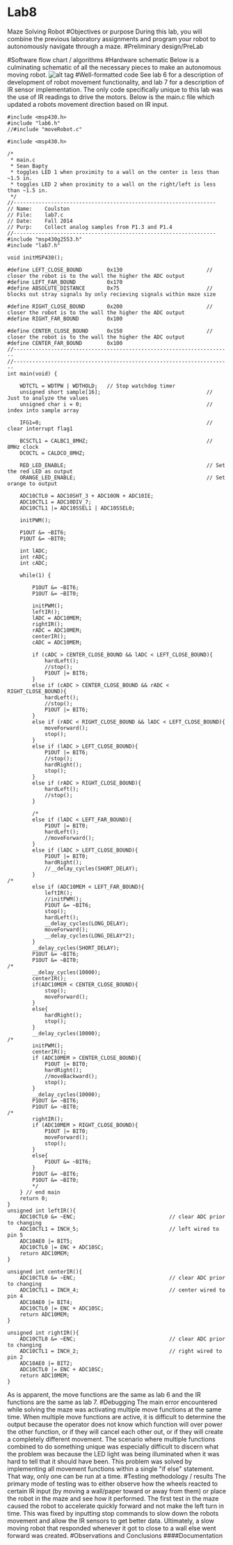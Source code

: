 Lab8
====

Maze Solving Robot
#Objectives or purpose
During this lab, you will combine the previous laboratory assignments and program your robot to autonomously navigate through a maze.
#Preliminary design/PreLab

#Software flow chart / algorithms
#Hardware schematic
Below is a culminating schematic of all the necessary pieces to make an autonomous moving robot.
![alt tag](https://raw.githubusercontent.com/seanbapty/Lab8/master/final%20schematic.jpg)
#Well-formatted code
See lab 6 for a description of development of robot movement functionality, and lab 7 for a description of IR sensor implementation. The only code specifically unique to this lab was the use of IR readings to drive the motors. 
Below is the main.c file which updated a robots movement direction based on IR input.
```
#include <msp430.h>
#include "lab6.h"
//#include "moveRobot.c"

#include <msp430.h>

/*
 * main.c
 * Sean Bapty
 * toggles LED 1 when proximity to a wall on the center is less than ~1.5 in.
 * toggles LED 2 when proximity to a wall on the right/left is less than ~1.5 in.
 */
//-----------------------------------------------------------------
// Name:	Coulston
// File:	lab7.c
// Date:	Fall 2014
// Purp:	Collect analog samples from P1.3 and P1.4
//-----------------------------------------------------------------
#include "msp430g2553.h"
#include "lab7.h"

void initMSP430();

#define LEFT_CLOSE_BOUND		0x130							// closer the robot is to the wall the higher the ADC output
#define LEFT_FAR_BOUND			0x170
#define ABSOLUTE_DISTANCE		0x75							// blocks out stray signals by only recieving signals within maze size

#define RIGHT_CLOSE_BOUND		0x200							// closer the robot is to the wall the higher the ADC output
#define RIGHT_FAR_BOUND			0x100

#define CENTER_CLOSE_BOUND		0x150							// closer the robot is to the wall the higher the ADC output
#define CENTER_FAR_BOUND		0x100
//----------------------------------------------------------------------
//----------------------------------------------------------------------
int main(void) {

    WDTCTL = WDTPW | WDTHOLD;	// Stop watchdog timer
	unsigned short sample[16];									// Just to analyze the values
	unsigned char i = 0;										// index into sample array

	IFG1=0; 													// clear interrupt flag1

	BCSCTL1 = CALBC1_8MHZ;										// 8MHz clock
	DCOCTL = CALDCO_8MHZ;

	RED_LED_ENABLE;												// Set the red LED as output
	ORANGE_LED_ENABLE;											// Set orange to output

	ADC10CTL0 = ADC10SHT_3 + ADC10ON + ADC10IE;
	ADC10CTL1 = ADC10DIV_7;
	ADC10CTL1 |= ADC10SSEL1 | ADC10SSEL0;

	initPWM();

	P1OUT &= ~BIT6;
	P1OUT &= ~BIT0;

	int lADC;
	int rADC;
	int cADC;

	while(1) {

		P1OUT &= ~BIT6;
		P1OUT &= ~BIT0;

		initPWM();
		leftIR();
		lADC = ADC10MEM;
		rightIR();
		rADC = ADC10MEM;
		centerIR();
		cADC = ADC10MEM;

		if (cADC > CENTER_CLOSE_BOUND && lADC < LEFT_CLOSE_BOUND){
			hardLeft();
			//stop();
			P1OUT |= BIT6;
		}
		else if (cADC > CENTER_CLOSE_BOUND && rADC < RIGHT_CLOSE_BOUND){
			hardLeft();
			//stop();
			P1OUT |= BIT6;
		}
		else if (rADC < RIGHT_CLOSE_BOUND && lADC < LEFT_CLOSE_BOUND){
			moveForward();
			stop();
		}
		else if (lADC > LEFT_CLOSE_BOUND){
			P1OUT |= BIT6;
			//stop();
			hardRight();
			stop();
		}
		else if (rADC > RIGHT_CLOSE_BOUND){
			hardLeft();
			//stop();
		}

		/*
		else if (lADC < LEFT_FAR_BOUND){
			P1OUT |= BIT0;
			hardLeft();
			//moveForward();
		}
		else if (lADC > LEFT_CLOSE_BOUND){
			P1OUT |= BIT0;
			hardRight();
			//__delay_cycles(SHORT_DELAY);
		}
/*
		else if (ADC10MEM < LEFT_FAR_BOUND){
			leftIR();
			//initPWM();
			P1OUT &= ~BIT6;
			stop();
			hardLeft();
			__delay_cycles(LONG_DELAY);
			moveForward();
			__delay_cycles(LONG_DELAY*2);
		}
		__delay_cycles(SHORT_DELAY);
		P1OUT &= ~BIT6;
		P1OUT &= ~BIT0;
/*
		__delay_cycles(10000);
		centerIR();
		if(ADC10MEM < CENTER_CLOSE_BOUND){
			stop();
			moveForward();
		}
		else{
			hardRight();
			stop();
		}
		__delay_cycles(10000);
/*
		initPWM();
		centerIR();
		if (ADC10MEM > CENTER_CLOSE_BOUND){
			P1OUT |= BIT0;
			hardRight();
			//moveBackward();
			stop();
		}
		__delay_cycles(10000);
		P1OUT &= ~BIT6;
		P1OUT &= ~BIT0;
/*
		rightIR();
		if (ADC10MEM > RIGHT_CLOSE_BOUND){
			P1OUT |= BIT0;
			moveForward();
			stop();
		}
		else{
			P1OUT &= ~BIT6;
		}
		P1OUT &= ~BIT6;
		P1OUT &= ~BIT0;
		*/
	} // end main
	return 0;
}
unsigned int leftIR(){
	ADC10CTL0 &= ~ENC;								// clear ADC prior to changing
	ADC10CTL1 = INCH_5;								// left wired to pin 5
	ADC10AE0 |= BIT5;
	ADC10CTL0 |= ENC + ADC10SC;
	return ADC10MEM;
}

unsigned int centerIR(){
	ADC10CTL0 &= ~ENC;								// clear ADC prior to changing
	ADC10CTL1 = INCH_4;								// center wired to pin 4
	ADC10AE0 |= BIT4;
	ADC10CTL0 |= ENC + ADC10SC;
	return ADC10MEM;
}

unsigned int rightIR(){
	ADC10CTL0 &= ~ENC;								// clear ADC prior to changing
	ADC10CTL1 = INCH_2;								// right wired to pin 2
	ADC10AE0 |= BIT2;
	ADC10CTL0 |= ENC + ADC10SC;
	return ADC10MEM;
}
```
As is apparent, the move functions are the same as lab 6 and the IR functions are the same as lab 7.
#Debugging
The main error encountered while solving the maze was activating multiple move functions at the same time. When multiple move functions are active, it is difficult to determine the output because the operator does not know which function will over power the other function, or if they will cancel each other out, or if they will create a completely different movement. The scenario where multiple functions combined to do something unique was especially difficult to discern what the problem was because the LED light was being illuminated when it was hard to tell that it should have been. This problem was solved by implementing all movement functions within a single "if else" statement. That way, only one can be run at a time.
#Testing methodology / results
The primary mode of testing was to either observe how the wheels reacted to certain IR input (by moving a wall/paper toward or away from them) or place the robot in the maze and see how it performed. The first test in the maze caused the robot to accelerate quickly forward and not make the left turn in time. This was fixed by inputting stop commands to slow down the robots movement and allow the IR sensors to get better data.
Ultimately, a slow moving robot that responded whenever it got to close to a wall else went forward was created.
#Observations and Conclusions
####Documentation
